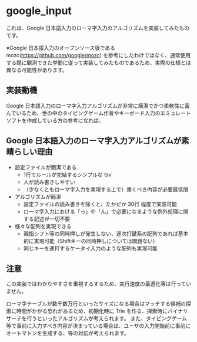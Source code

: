 # google_input

これは、Google 日本語入力のローマ字入力のアルゴリズムを実装してみたものです。

※Google 日本語入力のオープンソース版である mozc(https://github.com/google/mozc) を参考にしたわけではなく、通常使用する際に観測できた挙動に従って実装してみたものであるため、実際の仕様とは異なる可能性があります。

## 実装動機

Google 日本語入力のローマ字入力アルゴリズムが非常に簡潔でかつ柔軟性に富んでいるため、世の中のタイピングゲーム作者やキーボード入力のエミュレートソフトを作成している方の参考になれば。

## Google 日本語入力のローマ字入力アルゴリズムが素晴らしい理由

* 設定ファイルが簡潔である
  * 1行でルールが完結するシンプルな tsv
  * 人が読み書きしやすい
  * （少なくともローマ字入力を実現する上で）書くべき内容が必要最低限
* アルゴリズムが簡潔
  * 設定ファイルの読み書きを除くと、たかだか 30行 程度で実装可能
  * ローマ字入力における「っ」や「ん」で必要になるような例外処理に関する記述が一切不要
* 様々な配列を実現できる
  * 親指シフト等の同時押しが発生しない、逐次打鍵系の配列であれば基本的に実現可能（Shiftキーの同時押しについては問題ない）
  * 同じキーを連打するケータイ入力のような配列も実現可能

## 注意

この実装ではわかりやすさを重視するするため、実行速度の最適化等は行っていません。

ローマ字テーブルが数千数万行といったサイズになる場合はマッチする候補の探索に時間がかかる恐れがあるため、初期化時に Trie を作る、探索時にバイナリサーチを行うといったアルゴリズムが考えられます。
また、タイピングゲーム等で事前に入力すべき内容が決まっている場合は、ユーザの入力開始前に事前にオートマトンを生成する、等の対応が考えられます。
